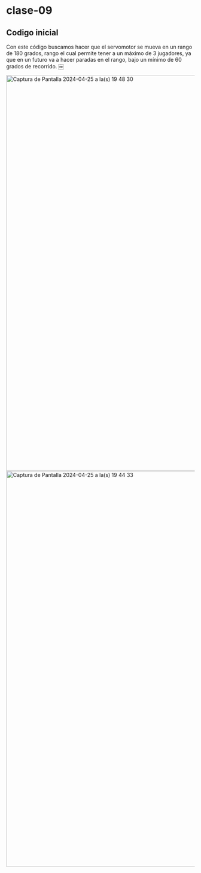 # clase-09

## Codigo inicial
Con este código buscamos hacer que el servomotor se mueva en un rango de 180 grados, rango el cual permite tener a un máximo de 3 jugadores, ya que en un futuro va a hacer paradas en el rango, bajo un mínimo de 60 grados de recorrido.
￼


<img width="1057" alt="Captura de Pantalla 2024-04-25 a la(s) 19 48 30" src="https://github.com/supernave1/dis145/assets/164402810/bff9d84a-2a9d-48a6-b490-3b31ec59671d">



<img width="1057" alt="Captura de Pantalla 2024-04-25 a la(s) 19 44 33" src="https://github.com/supernave1/dis145/assets/164402810/e4c17bbe-4cfe-4c8c-8c66-c0bfda413f9a">
